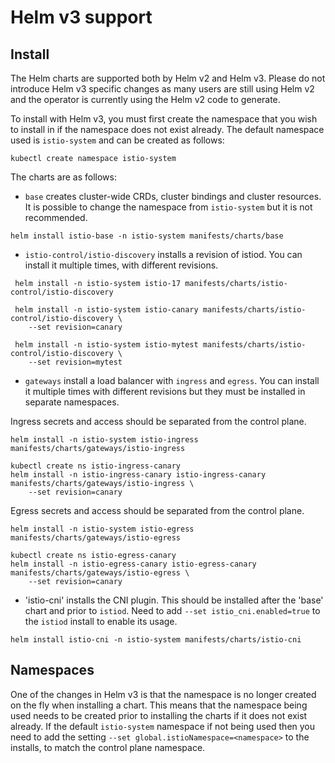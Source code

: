 # Helm v3 support

## Install

The Helm charts are supported both by Helm v2 and Helm v3. Please do not introduce Helm v3 specific changes as many
users are still using Helm v2 and the operator is currently using the Helm v2 code to generate.

To install with Helm v3, you must first create the namespace that you wish to install in if the namespace does not exist already. The default namespace used is `istio-system` and can be created as follows:

```console
kubectl create namespace istio-system
```

The charts are as follows:

- `base` creates cluster-wide CRDs, cluster bindings and cluster resources. It is possible to change the namespace from `istio-system` but it is not recommended.

```console
helm install istio-base -n istio-system manifests/charts/base
```

- `istio-control/istio-discovery` installs a revision of istiod.  You can install it multiple times, with different revisions.

```console
 helm install -n istio-system istio-17 manifests/charts/istio-control/istio-discovery

 helm install -n istio-system istio-canary manifests/charts/istio-control/istio-discovery \
    --set revision=canary

 helm install -n istio-system istio-mytest manifests/charts/istio-control/istio-discovery \
    --set revision=mytest
```

- `gateways` install a load balancer with `ingress` and `egress`. You can install it multiple times with different revisions but they must be installed in separate namespaces.

Ingress secrets and access should be separated from the control plane.

```console
helm install -n istio-system istio-ingress manifests/charts/gateways/istio-ingress

kubectl create ns istio-ingress-canary
helm install -n istio-ingress-canary istio-ingress-canary manifests/charts/gateways/istio-ingress \
    --set revision=canary
```

Egress secrets and access should be separated from the control plane.

```console
helm install -n istio-system istio-egress manifests/charts/gateways/istio-egress

kubectl create ns istio-egress-canary
helm install -n istio-egress-canary istio-egress-canary manifests/charts/gateways/istio-egress \
    --set revision=canary
```

- 'istio-cni' installs the CNI plugin. This should be installed after the 'base' chart and prior to `istiod`. Need to add `--set istio_cni.enabled=true` to the `istiod` install to enable its usage.

```console
helm install istio-cni -n istio-system manifests/charts/istio-cni
```

## Namespaces

One of the changes in Helm v3 is that the namespace is no longer created on the fly when installing a chart. This means that the namespace being used needs to be created prior to installing the charts if it does not exist already. If the default `istio-system` namespace if not being used then you need to add the setting `--set global.istioNamespace=<namespace>` to the installs, to match the control plane namespace.

